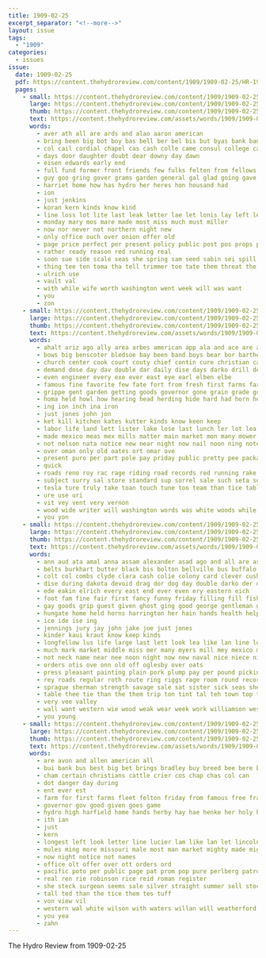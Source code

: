 ```yaml
---
title: 1909-02-25
excerpt_separator: "<!--more-->"
layout: issue
tags:
  - "1909"
categories:
  - issues
issue:
  date: 1909-02-25
  pdf: https://content.thehydroreview.com/content/1909/1909-02-25/HR-1909-02-25.pdf
  pages:
    - small: https://content.thehydroreview.com/content/1909/1909-02-25/small/HR-1909-02-25-01.jpg
      large: https://content.thehydroreview.com/content/1909/1909-02-25/large/HR-1909-02-25-01.jpg
      thumb: https://content.thehydroreview.com/content/1909/1909-02-25/thumbnails/HR-1909-02-25-01.jpg
      text: https://content.thehydroreview.com/assets/words/1909/1909-02-25/HR-1909-02-25-01.txt
      words:
        - aver ath all are ards and alao aaron american
        - bring been big bot boy bas bell ber bel bis but byas bank banks business
        - col cail cordial chapel cas cash colle came consul college case city campus cause christians cons coak cable close can come
        - days door daughter doubt dear downy day dawn
        - eisen edwards early end
        - full fund former front friends few fulks felten from fellows found fire fine for first
        - guy goo gring gover grams garden general gal glad going gave good governor
        - harriet home how has hydro her heres hon housand had
        - ion
        - just jenkins
        - koran kern kinds know kind
        - line loss lot lite last leak letter lae let lonis lay left lett lehman
        - monday mary mos mare made most miss much must miller
        - now nor never not northern night new
        - only office ouch over onion offer old
        - page price perfect per present policy public post pos props place pase proper plant parlin
        - rather ready reason red running real
        - soon sue side scale seas she spring sam seed sabin sei spill special sad safe seeds see samy state sio style syria such seis supply shall
        - thing tee ten toma tha tell trimmer toe tate them threat the
        - ulrich use
        - vault val
        - with while wife worth washington went week will was want
        - you
        - zon
    - small: https://content.thehydroreview.com/content/1909/1909-02-25/small/HR-1909-02-25-02.jpg
      large: https://content.thehydroreview.com/content/1909/1909-02-25/large/HR-1909-02-25-02.jpg
      thumb: https://content.thehydroreview.com/content/1909/1909-02-25/thumbnails/HR-1909-02-25-02.jpg
      text: https://content.thehydroreview.com/assets/words/1909/1909-02-25/HR-1909-02-25-02.txt
      words:
        - ahalt ariz ago ally area arbes american app ala and ace are aims all amie alert asa ana arkansas
        - bows big benscoter bledsoe bay been band boys bear bor barthe bring boll brick but body brood bills business buy best both black binder bene belts bea bigger bank bis
        - church center cook court couty chief contin cure christian carden columbia chambers clerk current conan clock close coak christain can cotton colton city call count corn caddo cash corre cream cat chairs came county chance
        - demand dose day dav double dar daily dise days darko drill deere deering doubt dollar dress death doy deep
        - even engineer every exe ever east eye earl elben elbe
        - famous fine favorite few fate fort from fresh first farms farmer fed fer felt fellows for farm full friend far foot
        - grippe gent garden getting goods governor gone grain grade gon gerts going gambling geronimo gin ghost given good game guy
        - homa held howl how hearing head herding hide hard had horn helt henke him hydro horse homme her harrow has home harness hem handle
        - ing ion inch ina iron
        - just jones john jon
        - ket kill kitchen kates kutter kinds know keen keep
        - labor life land lett lister lake lose last lunch ler lot lea later lady low lilly let lawton little lette law line
        - made mexico meas mex mills matter main market mon many mower more miss mean means mile mac may mellie most much monday march might mew must method missouri mount mer mention mission martin miles milk mccormick
        - not nelson nata notice new near night now nail noon ning note
        - over oman only old oates ort omar ove
        - present puro per part pole pay priday public pretty pee packard petit post people paper poor parlor price par passage proper pickens
        - quick
        - roads reno roy rac rage riding road records red running rake ran run rocker
        - subject surry sal store standard sup sorrel sale such seta see sunday sor seal session say stove set sea stock space scott sick sell she salts sas save self stafford single sewing studebaker stray second shirts still sow street state speak sot suit slain said sill
        - tesla ture truly take toan touch tune too team than tice table thing tol taken tribe ten trip tine ted thie them trunk the tooth tell then tin
        - ure use uri
        - vit vey vent very vernon
        - wood wide writer will washington words was white woods while worth webster work worl weekly why wife weeks week war with wagon want
        - you yon
    - small: https://content.thehydroreview.com/content/1909/1909-02-25/small/HR-1909-02-25-03.jpg
      large: https://content.thehydroreview.com/content/1909/1909-02-25/large/HR-1909-02-25-03.jpg
      thumb: https://content.thehydroreview.com/content/1909/1909-02-25/thumbnails/HR-1909-02-25-03.jpg
      text: https://content.thehydroreview.com/assets/words/1909/1909-02-25/HR-1909-02-25-03.txt
      words:
        - ann aud ata amal anna assam alexander asad ago and all are asa
        - belts burkhart butter black bis bolton bellville bus buffalo beat brother benard berte been barr blunt both buy bring baily business brown boy ball bia bas bonnet bert brea but barty bound bernard best
        - colt col combs clyde clara cash colie colony card clever cushing can con cael cinda corner city come cee came church cane chambers corn coy columbia cream coak college cant cold company chas
        - dise during dakota devoid drag dor dog day double darko der does docks doctor drew doing duncan dave
        - ede eakin elrich every east end ever even ery eastern eich
        - foot fam fine fair first fancy funny friday filling fill fish front for ford folks fea fellows from farm
        - gay goods grip guest given ghost ging good george gentleman goers goes gentle gertie
        - hungate home held horns harrington her hain hands health helps hey harness hydro holiday hopewell has hackley hens had house hamilton
        - ice ide ise ing
        - jennings jury jay john jake joe just jones
        - kinder kaui kraut know keep kinds
        - longfellow lus life large last lett look lea like lan line lewellen left larger lame litle
        - much mark market middle miss mer many myers mill mey mexico monda money mound music may mut more men most made monday millin morning march mar masic myrtle momen mag
        - not neck name near nee noon night now new naval nice niece nichols nall north
        - orders otis ove onn old off oglesby over oats
        - press pleasant painting plain pork plump pay per pound picking pearl precise pastor past pap pickering purchase prom penny price part paper
        - rey roads regular roth route ring riggs rage room round records rom record remedies race ready roy rogers
        - sprague sherman strength savage sale sat sister sick seas she supply state season sylvester springs second sime seats study shows sah sides store south spring short spell set stone sauer saturday streets stewart sun standard service soc see show soo shelton sam states shape sims sunday son sit smith stock sammer school
        - table thee tie than the them trip ton tint tal teh town top trom tor tines thing
        - very vee valley
        - wall want western wie wood weak wear week work williamson west why works wife wilson wheat with wester white wellman winter wes way went will wonder woods wil
        - you young
    - small: https://content.thehydroreview.com/content/1909/1909-02-25/small/HR-1909-02-25-04.jpg
      large: https://content.thehydroreview.com/content/1909/1909-02-25/large/HR-1909-02-25-04.jpg
      thumb: https://content.thehydroreview.com/content/1909/1909-02-25/thumbnails/HR-1909-02-25-04.jpg
      text: https://content.thehydroreview.com/assets/words/1909/1909-02-25/HR-1909-02-25-04.txt
      words:
        - are avon and allen american all
        - bui bank bus best big bet brings bradley buy breed bee bere bers
        - cham certain christians cattle crier cos chap chas col can
        - dot danger day during
        - ent ever est
        - farm for first farms fleet felton friday from famous free franke fred forget
        - governor gov good given goes game
        - hydro high harfield home hands herby hay hae henke her holy hie
        - ith ian
        - just
        - kern
        - longest left look letter line lucier lam like lan let lincoln less lapsley lish
        - mules ming more missouri male most man market mighty made might money moore many
        - now night notice not names
        - office olt offer over ott orders ord
        - pacific poto per public page pat prom pop pure perlberg patron perl price part pay
        - real ren rie robinson rice reid roman register
        - she steck surgeon seems sale silver straight summer sell stock sells sana suits sales see state service
        - tall ted than the tice them tes tuff
        - von view vil
        - western wal white wilson with waters willan will weatherford went wai wyan want
        - you yea
        - zahn
---
```


The Hydro Review from 1909-02-25

<!--more-->

